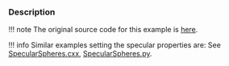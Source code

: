### Description

!!! note
    The original source code for this example is [here](https://gitlab.kitware.com/vtk/vtk/blob/73465690278158b9e89661cd6aed26bead781378/Examples/Rendering/Cxx/SpecularSpheres.cxx).

!!! info
    Similar examples setting the specular properties are:
    See [SpecularSpheres.cxx](https://lorensen.github.io/VTKExamples/site/Cxx/Rendering/SpecularSpheres/), [SpecularSpheres.py](https://lorensen.github.io/VTKExamples/site/Python/Rendering/SpecularSpheres/).
